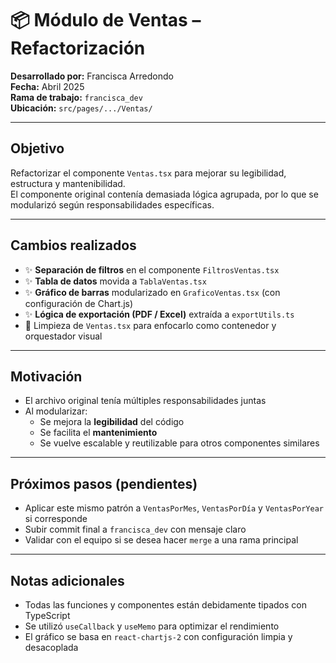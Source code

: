 # 📦 Módulo de Ventas – Refactorización

**Desarrollado por:** Francisca Arredondo  
**Fecha:** Abril 2025  
**Rama de trabajo:** `francisca_dev`  
**Ubicación:** `src/pages/.../Ventas/`

---

##  Objetivo

Refactorizar el componente `Ventas.tsx` para mejorar su legibilidad, estructura y mantenibilidad.  
El componente original contenía demasiada lógica agrupada, por lo que se modularizó según responsabilidades específicas.

---

##  Cambios realizados

- ✨ **Separación de filtros** en el componente `FiltrosVentas.tsx`
- ✨ **Tabla de datos** movida a `TablaVentas.tsx`
- ✨ **Gráfico de barras** modularizado en `GraficoVentas.tsx` (con configuración de Chart.js)
- ✨ **Lógica de exportación (PDF / Excel)** extraída a `exportUtils.ts`
- 🧹 Limpieza de `Ventas.tsx` para enfocarlo como contenedor y orquestador visual

---

##  Motivación

- El archivo original tenía múltiples responsabilidades juntas
- Al modularizar:
  - Se mejora la **legibilidad** del código
  - Se facilita el **mantenimiento**
  - Se vuelve escalable y reutilizable para otros componentes similares

---

##  Próximos pasos (pendientes)

- Aplicar este mismo patrón a `VentasPorMes`, `VentasPorDía` y `VentasPorYear` si corresponde
- Subir commit final a `francisca_dev` con mensaje claro
- Validar con el equipo si se desea hacer `merge` a una rama principal

---

## Notas adicionales

- Todas las funciones y componentes están debidamente tipados con TypeScript
- Se utilizó `useCallback` y `useMemo` para optimizar el rendimiento
- El gráfico se basa en `react-chartjs-2` con configuración limpia y desacoplada


